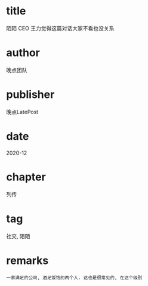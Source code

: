 # title
陌陌 CEO 王力觉得这篇对话大家不看也没关系

# author
晚点团队

# publisher
晚点LatePost

# date
2020-12

# chapter
列传

# tag
社交, 陌陌

# remarks
`一家满足的公司, 酒足饭饱的两个人. 这也是很常见的, 在这个级别`
